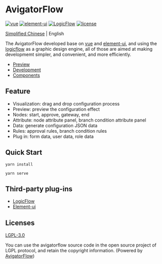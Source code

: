 # AvigatorFlow

<p>
  <a href="https://github.com/vuejs/vue">
    <img src="https://img.shields.io/badge/vue-2.6.11-brightgreen.svg" alt="vue"></a>
  <a href="https://github.com/ElemeFE/element">
    <img src="https://img.shields.io/badge/element--ui-2.15.1-brightgreen.svg" alt="element-ui"></a>
  <a href="https://github.com/didi/LogicFlow">
    <img src="https://img.shields.io/badge/LogicFlow-0.3.0-brightgreen.svg" alt="LogicFlow"></a>    
  <a href="https://gitee.com/gavinhome/Avigatorflow/blob/master/LICENSE">
    <img src="https://img.shields.io/github/license/gavinhome/AvigatorFlow" alt="license"></a>
</p>


[Simplified Chinese](./README.md) | English

The AvigatorFlow developed base on [vue](https://github.com/vuejs/vue) and [element-ui](https://github.com/ElemeFE/element), and using the [logicflow](https://github.com/didi/LogicFlow) as a graphic design engine, all of those are aimed at making developmemt simpler, and convenient, and more efficiently.

* [Preview](https://gavinhome.gitee.io/avigatorflow)
* [Development](/docs/guide.md)
* [Components](/docs/component.md)

## Feature

* Visualization: drag and drop configuration process
* Preview: preview the configuration effect
* Nodes: start, approve, gateway, end
* Attribute: node attribute panel, branch condition attribute panel
* Data: generate configuration JSON data
* Rules: approval rules, branch condition rules
* Plug in: form data, user data, role data

## Quick Start
```shell
yarn install
```
```shell
yarn serve
```

## Third-party plug-ins

* [LogicFlow](https://github.com/didi/LogicFlow)
* [Element-ui](https://github.com/ElemeFE/element)

## Licenses

[LGPL-3.0](https://opensource.org/licenses/LGPL-3.0)

You can use the avigatorflow source code in the open source project of LGPL protocol, and retain the copyright information. (Powered by <a target="_blank" href="https://gitee.com/gavinhome/Avigatorflow">AvigatorFlow</a>)